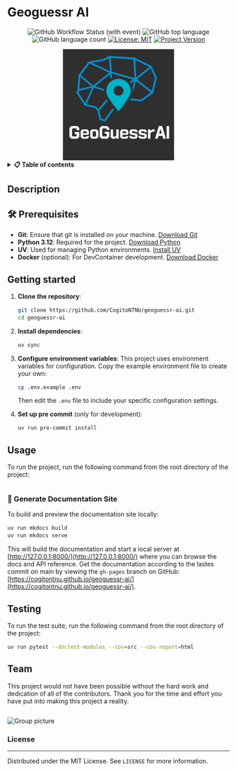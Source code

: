 # Geoguessr AI

<div align="center">

![GitHub Workflow Status (with event)](https://img.shields.io/github/actions/workflow/status/CogitoNTNU/geoguessr-ai/ci.yml)
![GitHub top language](https://img.shields.io/github/languages/top/CogitoNTNU/geoguessr-ai)
![GitHub language count](https://img.shields.io/github/languages/count/CogitoNTNU/geoguessr-ai)
[![License: MIT](https://img.shields.io/badge/License-MIT-yellow.svg)](https://opensource.org/licenses/MIT)
[![Project Version](https://img.shields.io/badge/version-0.0.1-blue)](https://img.shields.io/badge/version-0.0.1-blue)

<img src="docs/images/geoguessrai_logo.png" width="50%" alt="Geoguessr AI Logo" style="display: block; margin-left: auto; margin-right: auto;">
</div>

<details> 
<summary><b>📋 Table of contents </b></summary>

- [Geoguessr AI](#geoguessr-ai)
  - [Description](#description)
  - [🛠️ Prerequisites](#%EF%B8%8F-prerequisites)
  - [Getting started](#getting-started)
  - [Usage](#usage)
    - [📖 Generate Documentation Site](#-generate-documentation-site)
  - [Testing](#testing)
  - [Team](#team)
    - [License](#license)

</details>

## Description

<!-- TODO: Provide a brief overview of what this project does and its key features. Please add pictures or videos of the application -->

## 🛠️ Prerequisites

- **Git**: Ensure that git is installed on your machine. [Download Git](https://git-scm.com/downloads)
- **Python 3.12**: Required for the project. [Download Python](https://www.python.org/downloads/)
- **UV**: Used for managing Python environments. [Install UV](https://docs.astral.sh/uv/getting-started/installation/)
- **Docker** (optional): For DevContainer development. [Download Docker](https://www.docker.com/products/docker-desktop)

## Getting started

1. **Clone the repository**:

   ```sh
   git clone https://github.com/CogitoNTNU/geoguessr-ai.git
   cd geoguessr-ai
   ```

1. **Install dependencies**:

   ```sh
   uv sync
   ```

1. **Configure environment variables**:
   This project uses environment variables for configuration. Copy the example environment file to create your own:

   ```sh
   cp .env.example .env
   ```

   Then edit the `.env` file to include your specific configuration settings.

1. **Set up pre commit** (only for development):

   ```sh
   uv run pre-commit install
   ```

## Usage

To run the project, run the following command from the root directory of the project:

```bash

```

<!-- TODO: Instructions on how to run the project and use its features. -->

### 📖 Generate Documentation Site

To build and preview the documentation site locally:

```bash
uv run mkdocs build
uv run mkdocs serve
```

This will build the documentation and start a local server at [http://127.0.0.1:8000/](http://127.0.0.1:8000/) where you can browse the docs and API reference. Get the documentation according to the lastes commit on main by viewing the `gh-pages` branch on GitHub: [https://cogitontnu.github.io/geoguessr-ai/](https://cogitontnu.github.io/geoguessr-ai/).

## Testing

To run the test suite, run the following command from the root directory of the project:

```bash
uv run pytest --doctest-modules --cov=src --cov-report=html
```

## Team

This project would not have been possible without the hard work and dedication of all of the contributors. Thank you for the time and effort you have put into making this project a reality.

<table align="center">
    <tr>
        <!--
        <td align="center">
            <a href="https://github.com/NAME_OF_MEMBER">
              <img src="https://github.com/NAME_OF_MEMBER.png?size=100" width="100px;" alt="NAME OF MEMBER"/><br />
              <sub><b>NAME OF MEMBER</b></sub>
            </a>
        </td>
        -->
    </tr>
</table>

![Group picture](docs/img/team.png)

### License

______________________________________________________________________

Distributed under the MIT License. See `LICENSE` for more information.
